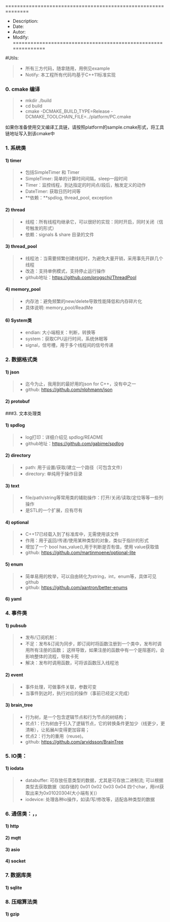 ==============================================================
 * Description:
 * Date:
 * Autor:
 * Modify:
==============================================================

#Utils: 
> - 所有三方代码，随拿随用，用例见example
> - Notify: 本工程所有代码均基于C++11标准实现

### 0. cmake 编译
> - mkdir ./build
> - cd build
> - cmake -DCMAKE_BUILD_TYPE=Release -DCMAKE_TOOLCHAIN_FILE=../platform/PC.cmake

如果你准备使用交叉编译工具链，请按照platform的sample.cmake形式，将工具链地址写入到该cmake中

### 1. 系统类
#### 1) timer
> - 包括SimpleTimer 和 Timer
> - SimpleTimer: 简单的计算时间间隔，sleep一段时间
> - Timer：监控线程，到达指定的时间点/段后，触发定义的动作
> - DateTimer: 获取日历时间等
> - **依赖：**spdlog, thread_pool, exception

#### 2) thread
> - 线程：所有线程均继承它，可以很好的实现：同时开启，同时关闭（信号触发的形式）
> - 依赖：signals & share 目录的文件

#### 3) thread_pool
> - 线程池：当需要频繁创建线程时，为避免大量开销，采用事先开辟几个线程
> - 改造：支持单例模式，支持停止运行操作
> - github地址：https://github.com/progschj/ThreadPool

#### 4) memory_pool
> - 内存池：避免频繁的new/delete导致性能降低和内存碎片化
> - 具体说明: memory_pool/ReadMe

#### 6) System类
> - endian: 大小端相关：判断，转换等
> - system：获取CPU运行时间，系统休眠等
> - signal，信号槽，用于多个线程间的信号传递


### 2. 数据格式类
#### 1) json
> - 迄今为止，我用到的最好用的json for C++，没有中之一
> - github: https://github.com/nlohmann/json

#### 2) protobuf

###3. 文本处理类
#### 1) spdlog
> - log打印：详细介绍见 spdlog/README
> - github地址：https://github.com/gabime/spdlog

#### 2) directory
> - path: 用于设置/获取/建立一个路径（可包含文件）
> - directory: 单纯用于操作目录

#### 3) text
> - file/path/string等常用类的辅助操作：打开/关闭/读取/定位等等一些列操作
> - 是STL的一个扩展，应有尽有

#### 4) optional
> - C++17已经载入到了标准库中，无需使用该文件
> - 作用：用于返回/传递/使用某种类型的对象，类似于指针的形式
> - 增加了一个 bool has_value(),用于判断是否有值，使用 value获取值
> - github: https://github.com/martinmoene/optional-lite

#### 5) enum
> - 简单易用的枚举，可以自由转化为string，int，enum等，具体可见github
> - github: https://github.com/aantron/better-enums

#### 6) yaml

### 4. 事件类
#### 1) pubsub
> - 发布/订阅机制：
> - 不足：发布&订阅为同步，即订阅时将函数注册到一个类中，发布时调用所有注册的函数；
>       这样导致，如果注册的函数中有一个是阻塞的，会影响整体的流程，导致卡死
> - 解决：发布时调用函数，可将该函数压入线程池

#### 2) event
> - 事件处理，可做事件关联，参数可变
> - 当事件到达时，执行对应的操作（事前已经定义完成）

#### 3) brain_tree
> - 行为树，是一个包含逻辑节点和行为节点的树结构；
> - 优点1：行为树由于引入了逻辑节点，它的转换条件更加少（线更少，更清晰），让拓展AI变得更加容易；
> - 优点2：行为的重用（reuse)。
> - github: https://github.com/arvidsson/BrainTree

### 5. IO类：
#### 1) iodata
> - databuffer: 可存放任意类型的数据，尤其是可存放二进制流; 可以根据类型去获取数据（如存储的 0x01 0x02 0x03 0x04 四个char，用int获取出来为0x01020304(大小端有关)）
> - iodevice: 处理各种io操作，如读/写/修改等，适配各种类型的数据

### 6. 通信类：，，
#### 1) http
#### 2) mqtt
#### 3) asio
#### 4) socket

### 7. 数据库类
#### 1) sqlite

### 8. 压缩算法类
#### 1) gzip